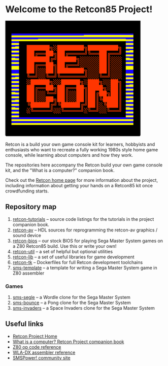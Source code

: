 # Welcome to the Retcon85 Project!

![Retcon Splash Screen](https://github.com/retcon85/.github/blob/main/bios_splash.png?raw=true)

Retcon is a build your own game console kit for learners, hobbyists and enthusiasts who want to recreate a fully working 1980s style home game console, while learning about computers and how they work.

The repositories here accompany the Retcon build your own game console kit, and the "What is a computer?" companion book.

Check out the [Retcon home page](https://www.undeveloper.com/retcon) for more information about the project, including information about getting your hands on a Retcon85 kit once crowdfunding starts.

## Repository map

1. [retcon-tutorials](https://github.com/retcon85/retcon-tutorials) – source code listings for the tutorials in the project companion book.
1. [retcon-av](https://github.com/retcon85/retcon-av) – HDL sources for reprogramming the retcon-av graphics / sound device
1. [retcon-bios](https://github.com/retcon85/retcon-bios) – our stock BIOS for playing Sega Master System games on a Z80 Retcon85 build. Use this or write your own!
1. [retcon-util](https://github.com/retcon85/retcon-util) – a set of helpful but optional utilities
1. [retcon-lib](https://github.com/retcon85/retcon-lib) – a set of useful libraries for game development
1. [retcon-tk](https://github.com/retcon85/retcon-tk) – Dockerfiles for full Retcon development toolchains
1. [sms-template](https://github.com/retcon85/sms-template) – a template for writing a Sega Master System game in Z80 assembler

### Games

1. [sms-segle](https://github.com/retcon85/sms-segle) – a Wordle clone for the Sega Master System
1. [sms-bounce](https://github.com/retcon85/sms-bounce) – a Pong clone for the Sega Master System
1. [sms-invaders](https://github.com/retcon85/sms-invaders) – a Space Invaders clone for the Sega Master System

## Useful links

- [Retcon Project Home](https://www.undeveloper.com/retcon)
- [What is a computer? Retcon Project companion book](https://www.undeveloper.com/retcon/retcon85-book)
- [Z80 op code reference](https://jnz.dk/z80/opref.html)
- [WLA-DX assembler reference](https://wla-dx.readthedocs.io/en/latest/index.html)
- [SMSPower! community site](https://www.smspower.org)
